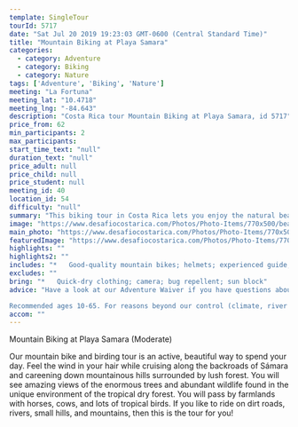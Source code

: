 ```yaml
---
template: SingleTour
tourId: 5717
date: "Sat Jul 20 2019 19:23:03 GMT-0600 (Central Standard Time)"
title: "Mountain Biking at Playa Samara"
categories: 
  - category: Adventure
  - category: Biking
  - category: Nature
tags: ['Adventure', 'Biking', 'Nature']
meeting: "La Fortuna"
meeting_lat: "10.4718"
meeting_lng: "-84.643"
description: "Costa Rica tour Mountain Biking at Playa Samara, id 5717"
price_from: 62
min_participants: 2
max_participants: 
start_time_text: "null"
duration_text: "null"
price_adult: null
price_child: null
price_student: null
meeting_id: 40
location_id: 54
difficulty: "null"
summary: "This biking tour in Costa Rica lets you enjoy the natural beauty of Playa Samara in a fun and entertaining way! Bike through the lush scenery of some of Costa Rica's most-secluded places."
image: "https://www.desafiocostarica.com/Photos/Photo-Items/770x500/beach-and-mountain-biking-tour-moderate-1.jpg"
main_photo: "https://www.desafiocostarica.com/Photos/Photo-Items/770x500/beach-and-mountain-biking-tour-moderate-1.jpg"
featuredImage: "https://www.desafiocostarica.com/Photos/Photo-Items/770x500/beach-and-mountain-biking-tour-moderate-1.jpg"
highlights: ""
highlights2: ""
includes: "*   Good-quality mountain bikes; helmets; experienced guide; fruit; water"
excludes: ""
bring: "*   Quick-dry clothing; camera; bug repellent; sun block"
advice: "Have a look at our Adventure Waiver if you have questions about our Costa Rica adventure tour policies.

Recommended ages 10-65. For reasons beyond our control (climate, river levels, etc.), we may change to a more-suitable tour with an equal or similar adventure-appeal or offer other tour options so you don't miss out on a fun day in Costa Rica. We reserve the right to cancel a trip due to unfavorable conditions & will only run a tour according to our policies. Full refund is given if (on rare occasion) no tour is run. This adventure involves some inherent risk and physical exertion, so you must be in good physical conditions!"
accom: ""
---
```

Mountain Biking at Playa Samara (Moderate)

Our mountain bike and birding tour is an active, beautiful way to spend your day. Feel the wind in your hair while cruising along the backroads of Sámara and careening down mountainous hills surrounded by lush forest. You will see amazing views of the enormous trees and abundant wildlife found in the unique environment of the tropical dry forest. You will pass by farmlands with horses, cows, and lots of tropical birds. If you like to ride on dirt roads, rivers, small hills, and mountains, then this is the tour for you!